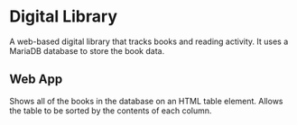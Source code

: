 # Digital Library
A web-based digital library that tracks books and reading activity. It uses a MariaDB database to store the book data.

## Web App
Shows all of the books in the database on an HTML table element.
Allows the table to be sorted by the contents of each column.